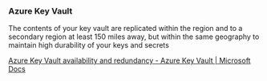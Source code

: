 ### Azure Key Vault

The contents of your key vault are replicated within the region and to a secondary region at least 150 miles away, but within the same geography to maintain high durability of your keys and secrets

[Azure Key Vault availability and redundancy - Azure Key Vault | Microsoft Docs](https://docs.microsoft.com/en-us/azure/key-vault/general/disaster-recovery-guidance)
